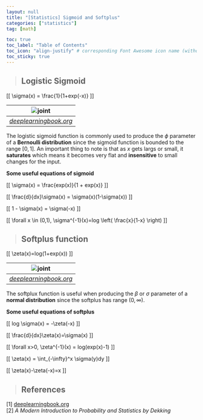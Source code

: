 ```yaml
---
layout: null
title: "[Statistics] Sigmoid and Softplus"
categories: ["statistics"]
tag: [math]

toc: true
toc_label: "Table of Contents"
toc_icon: "align-justify" # corresponding Font Awesome icon name (without fa prefix)
toc_sticky: true
---
```


> ## Logistic Sigmoid

\[[ \sigma(x) = \frac{1}{1+exp(-x)} \]]

|          ![joint](../../assets/images/statistics/images/sigmoid.png)          |
| :---------------------------------------------------------------------------: |
| _[deeplearningbook.org](https://www.deeplearningbook.org/contents/prob.html)_ |

The logistic sigmoid function is commonly used to produce the $\phi$ parameter of a **Bernoulli distribution** since the sigmoid function is bounded to the range $[0,1]$. An important thing to note is that as $x$ gets largs or small, it **saturates** which means it becomes very flat and **insensitive** to small changes for the input.

**Some useful equations of sigmoid**

\[[ \sigma(x) = \frac{exp(x)}{1 + exp(x)} \]]

\[[ \frac{d}{dx}\sigma(x) = \sigma(x)(1-\sigma(x)) \]]

\[[ 1 - \sigma(x) = \sigma(-x) \]]

\[[ \forall x \in (0,1), \sigma^{-1}(x)=log \left( \frac{x}{1-x} \right) \]]

> ## Softplus function

\[[ \zeta(x)=log(1+exp(x)) \]]

|         ![joint](../../assets/images/statistics/images/softplus.png)          |
| :---------------------------------------------------------------------------: |
| _[deeplearningbook.org](https://www.deeplearningbook.org/contents/prob.html)_ |

The softplux function is useful when producing the $\beta$ or $\sigma$ parameter of a **normal distribution** since the softplus has range $(0, \infty)$.

**Some useful equations of softplus**

\[[ log \sigma(x) = -\zeta(-x) \]]

\[[ \frac{d}{dx}\zeta(x)=\sigma(x) \]]

\[[ \forall x>0, \zeta^{-1}(x) = log(exp(x)-1) \]]

\[[ \zeta(x) = \int_{-\infty}^x \sigma(y)dy \]]

\[[ \zeta(x)-\zeta(-x)=x \]]

> ## References

[1] [deeplearningbook.org](https://www.deeplearningbook.org/)  
[2] _A Modern Introduction to Probability and Statistics by Dekking_
